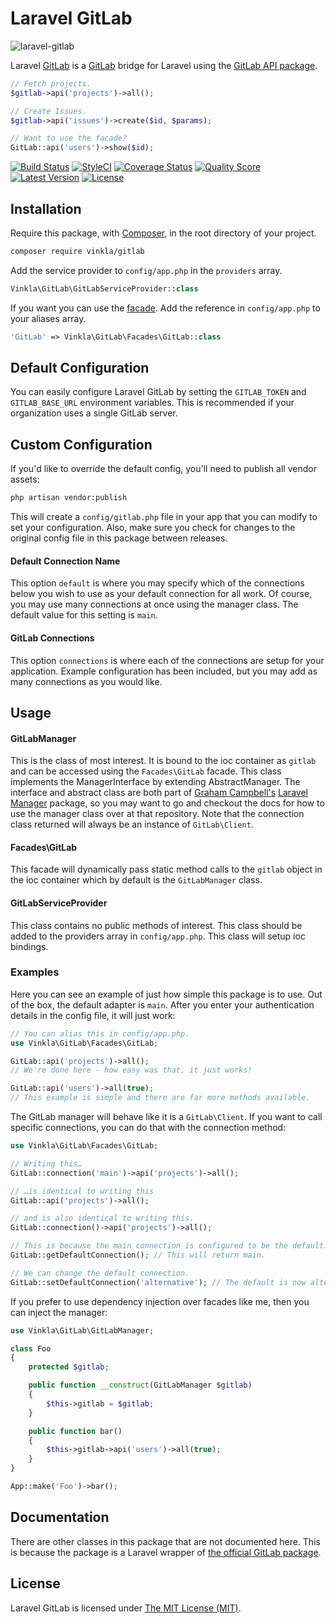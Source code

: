 Laravel GitLab
==============

![laravel-gitlab](https://cloud.githubusercontent.com/assets/499192/7440610/e030579c-f0bf-11e4-8c78-fdf74626de2b.png)

Laravel [GitLab](https://gitlab.com/) is a [GitLab](https://gitlab.com/) bridge for Laravel using the [GitLab API package](https://github.com/m4tthumphrey/php-gitlab-api).

```php
// Fetch projects.
$gitlab->api('projects')->all();

// Create Issues.
$gitlab->api('issues')->create($id, $params);

// Want to use the facade?
GitLab::api('users')->show($id);
```

[![Build Status](https://img.shields.io/travis/vinkla/laravel-gitlab/master.svg?style=flat)](https://travis-ci.org/vinkla/laravel-gitlab)
[![StyleCI](https://styleci.io/repos/32235069/shield?style=flat)](https://styleci.io/repos/32235069)
[![Coverage Status](https://img.shields.io/scrutinizer/coverage/g/vinkla/gitlab.svg?style=flat)](https://scrutinizer-ci.com/g/vinkla/gitlab/code-structure)
[![Quality Score](https://img.shields.io/scrutinizer/g/vinkla/gitlab.svg?style=flat)](https://scrutinizer-ci.com/g/vinkla/gitlab)
[![Latest Version](https://img.shields.io/github/release/vinkla/gitlab.svg?style=flat)](https://github.com/vinkla/gitlab/releases)
[![License](https://img.shields.io/packagist/l/vinkla/gitlab.svg?style=flat)](https://packagist.org/packages/vinkla/gitlab)

## Installation
Require this package, with [Composer](https://getcomposer.org/), in the root directory of your project.

```bash
composer require vinkla/gitlab
```

Add the service provider to `config/app.php` in the `providers` array.

```php
Vinkla\GitLab\GitLabServiceProvider::class
```

If you want you can use the [facade](http://laravel.com/docs/facades). Add the reference in `config/app.php` to your aliases array.

```php
'GitLab' => Vinkla\GitLab\Facades\GitLab::class
```

## Default Configuration

You can easily configure Laravel GitLab by setting the `GITLAB_TOKEN` and `GITLAB_BASE_URL` environment variables. This is recommended if your organization uses a single GitLab server.

## Custom Configuration

If you'd like to override the default config, you'll need to publish all vendor assets:

```bash
php artisan vendor:publish
```

This will create a `config/gitlab.php` file in your app that you can modify to set your configuration. Also, make sure you check for changes to the original config file in this package between releases.

#### Default Connection Name

This option `default` is where you may specify which of the connections below you wish to use as your default connection for all work. Of course, you may use many connections at once using the manager class. The default value for this setting is `main`.

#### GitLab Connections

This option `connections` is where each of the connections are setup for your application. Example configuration has been included, but you may add as many connections as you would like.

## Usage

#### GitLabManager

This is the class of most interest. It is bound to the ioc container as `gitlab` and can be accessed using the `Facades\GitLab` facade. This class implements the ManagerInterface by extending AbstractManager. The interface and abstract class are both part of [Graham Campbell's](https://github.com/GrahamCampbell) [Laravel Manager](https://github.com/GrahamCampbell/Laravel-Manager) package, so you may want to go and checkout the docs for how to use the manager class over at that repository. Note that the connection class returned will always be an instance of `GitLab\Client`.

#### Facades\GitLab

This facade will dynamically pass static method calls to the `gitlab` object in the ioc container which by default is the `GitLabManager` class.

#### GitLabServiceProvider

This class contains no public methods of interest. This class should be added to the providers array in `config/app.php`. This class will setup ioc bindings.

### Examples
Here you can see an example of just how simple this package is to use. Out of the box, the default adapter is `main`. After you enter your authentication details in the config file, it will just work:

```php
// You can alias this in config/app.php.
use Vinkla\GitLab\Facades\GitLab;

GitLab::api('projects')->all();
// We're done here - how easy was that, it just works!

GitLab::api('users')->all(true);
// This example is simple and there are far more methods available.
```

The GitLab manager will behave like it is a `GitLab\Client`. If you want to call specific connections, you can do that with the connection method:

```php
use Vinkla\GitLab\Facades\GitLab;

// Writing this…
GitLab::connection('main')->api('projects')->all();

// …is identical to writing this
GitLab::api('projects')->all();

// and is also identical to writing this.
GitLab::connection()->api('projects')->all();

// This is because the main connection is configured to be the default.
GitLab::getDefaultConnection(); // This will return main.

// We can change the default connection.
GitLab::setDefaultConnection('alternative'); // The default is now alternative.
```

If you prefer to use dependency injection over facades like me, then you can inject the manager:

```php
use Vinkla\GitLab\GitLabManager;

class Foo
{
	protected $gitlab;

	public function __construct(GitLabManager $gitlab)
	{
		$this->gitlab = $gitlab;
	}

	public function bar()
	{
		$this->gitlab->api('users')->all(true);
	}
}

App::make('Foo')->bar();
```

## Documentation
There are other classes in this package that are not documented here. This is because the package is a Laravel wrapper of [the official GitLab package](https://github.com/m4tthumphrey/php-gitlab-api).

## License

Laravel GitLab is licensed under [The MIT License (MIT)](LICENSE).
